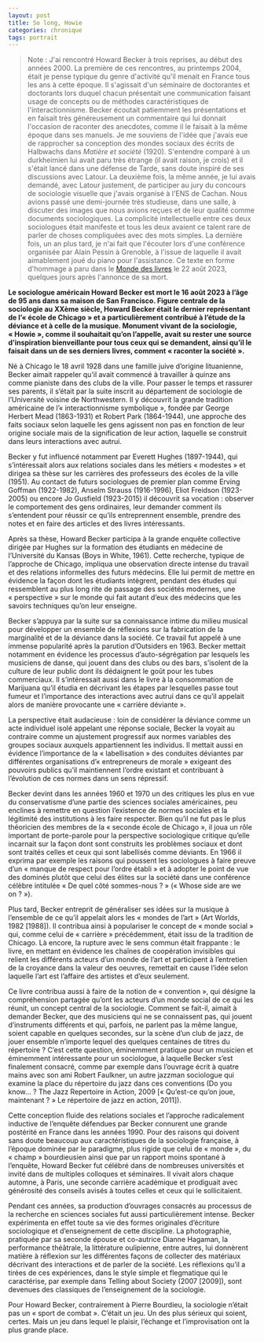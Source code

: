 ```yaml
---
layout: post
title: So long, Howie
categories: chronique
tags: portrait
---
```


> Note : J'ai rencontré Howard Becker à trois reprises, au début des années 2000. La première de ces rencontres, au printemps 2004, était je pense typique du genre d'activité qu'il menait en France tous les ans à cette époque. Il s'agissait d'un séminaire de doctorantes et doctorants lors duquel chacun présentait une communication faisant usage de concepts ou de méthodes caractéristiques de l'interactionnisme. Becker écoutait patiemment les présentations et en faisait très généreusement un commentaire qui lui donnait l'occasion de raconter des anecdotes, comme il le faisait à la même époque dans ses manuels. Je me souviens de l'idée que j'avais eue de rapprocher sa conception des mondes sociaux des écrits de Halbwachs dans *Matière et société* (1920). S'entendre comparé à un durkheimien lui avait paru très étrange (il avait raison, je crois) et il s'était lancé dans une défense de Tarde, sans doute inspiré de ses discussions avec Latour. La deuxième fois, la même année, je lui avais demandé, avec Latour justement, de participer au jury du concours de sociologie visuelle que j'avais organisé à l'ENS de Cachan. Nous avions passé une demi-journée très studieuse, dans une salle, à discuter des images que nous avions reçues et de leur qualité comme documents sociologiques. La complicité intellectuelle entre ces deux sociologues était manifeste et tous les deux avaient ce talent rare de parler de choses compliquées avec des mots simples. La dernière fois, un an plus tard, je n'ai fait que l'écouter lors d'une conférence organisée par Alain Pessin à Grenoble, à l'issue de laquelle il avait aimablement joué du piano pour l'assistance.
> Ce texte en forme d'hommage a paru dans le [Monde des livres](https://www.lemonde.fr/disparitions/article/2023/08/22/la-mort-du-sociologue-howard-becker_6186183_3382.html) le 22 août 2023, quelques jours après l'annonce de sa mort.

**Le sociologue américain Howard Becker est mort le 16 août 2023 à l’âge de 95 ans dans sa maison de San Francisco. Figure centrale de la sociologie au XXème siècle, Howard Becker était le dernier représentant de l’« école de Chicago » et a particulièrement contribué à l’étude de la déviance et à celle de la musique. Monument vivant de la sociologie, « Howie », comme il souhaitait qu’on l’appelle, avait su rester une source d’inspiration bienveillante pour tous ceux qui se demandent, ainsi qu’il le faisait dans un de ses derniers livres, comment « raconter la société ».**

Né à Chicago le 18 avril 1928 dans une famille juive d’origine lituanienne, Becker aimait rappeler qu’il avait commencé à travailler à quinze ans comme pianiste dans des clubs de la ville. Pour passer le temps et rassurer ses parents, il s’était par la suite inscrit au département de sociologie de l’Université voisine de Northwestern. Il y découvrit la grande tradition américaine de l’« interactionnisme symbolique », fondée par George Herbert Mead (1863-1931) et Robert Park (1864-1944), une approche des faits sociaux selon laquelle les gens agissent non pas en fonction de leur origine sociale mais de la signification de leur action, laquelle se construit dans leurs interactions avec autrui.

Becker y fut influencé notamment par Everett Hughes (1897-1944), qui s’intéressait alors aux relations sociales dans les métiers « modestes » et dirigea sa thèse sur les carrières des professeurs des écoles de la ville (1951). Au contact de futurs sociologues de premier plan comme Erving Goffman (1922-1982), Anselm Strauss (1916-1996), Eliot Freidson (1923-2005) ou encore Jo Gusfield (1923-2015) il découvrit sa vocation : observer le comportement des gens ordinaires, leur demander comment ils s’entendent pour réussir ce qu’ils entreprennent ensemble, prendre des notes et en faire des articles et des livres intéressants.

Après sa thèse, Howard Becker participa à la grande enquête collective dirigée par Hughes sur la formation des étudiants en médecine de l’Université du Kansas (Boys in White, 1961). Cette recherche, typique de l’approche de Chicago, impliqua une observation directe intense du travail et des relations informelles des futurs médecins. Elle lui permit de mettre en évidence la façon dont les étudiants intègrent, pendant des études qui ressemblent au plus long rite de passage des sociétés modernes, une « perspective » sur le monde qui fait autant d’eux des médecins que les savoirs techniques qu’on leur enseigne.

Becker s’appuya par la suite sur sa connaissance intime du milieu musical pour développer un ensemble de réflexions sur la fabrication de la marginalité et de la déviance dans la société. Ce travail fut appelé à une immense popularité après la parution d’Outsiders en 1963. Becker mettait notamment en évidence les processus d’auto-ségrégation par lesquels les musiciens de danse, qui jouent dans des clubs ou des bars, s’isolent de la culture de leur public dont ils dédaignent le goût pour les tubes commerciaux. Il s’intéressait aussi dans le livre à la consommation de Marijuana qu’il étudia en décrivant les étapes par lesquelles passe tout fumeur et l’importance des interactions avec autrui dans ce qu’il appelait alors de manière provocante une « carrière déviante ».

La perspective était audacieuse : loin de considérer la déviance comme un acte individuel isolé appelant une réponse sociale, Becker la voyait au contraire comme un ajustement progressif aux normes variables des groupes sociaux auxquels appartiennent les individus. Il mettait aussi en évidence l’importance de la « labellisation » des conduites déviantes par différentes organisations d’« entrepreneurs de morale » exigeant des pouvoirs publics qu’il maintiennent l’ordre existant et contribuant à l’évolution de ces normes dans un sens répressif.

Becker devint dans les années 1960 et 1970 un des critiques les plus en vue du conservatisme d’une partie des sciences sociales américaines, peu enclines à remettre en question l’existence de normes sociales et la légitimité des institutions à les faire respecter. Bien qu’il ne fut pas le plus théoricien des membres de la « seconde école de Chicago », il joua un rôle important de porte-parole pour la perspective sociologique critique qu’elle incarnait sur la façon dont sont construits les problèmes sociaux et dont sont traités celles et ceux qui sont labellisés comme déviants. En 1966 il exprima par exemple les raisons qui poussent les sociologues à faire preuve d’un « manque de respect pour l’ordre établi » et à adopter le point de vue des dominés plutôt que celui des élites sur la société dans une conférence célèbre intitulée « De quel côté sommes-nous ? » (« Whose side are we on ? »).

Plus tard, Becker entreprit de généraliser ses idées sur la musique à l’ensemble de ce qu’il appelait alors les « mondes de l’art » (Art Worlds, 1982 [1988]). Il contribua ainsi à populariser le concept de « monde social » qui, comme celui de « carrière » précédemment, était issu de la tradition de Chicago. Là encore, la rupture avec le sens commun était frappante : le livre, en mettant en évidence les chaînes de coopération invisibles qui relient les différents acteurs d’un monde de l’art et participent à l’entretien de la croyance dans la valeur des oeuvres, remettait en cause l’idée selon laquelle l’art est l’affaire des artistes et d’eux seulement.

Ce livre contribua aussi à faire de la notion de « convention », qui désigne la compréhension partagée qu’ont les acteurs d’un monde social de ce qui les réunit, un concept central de la sociologie. Comment se fait-il, aimait à demander Becker, que des musiciens qui ne se connaissent pas, qui jouent d’instruments différents et qui, parfois, ne parlent pas la même langue, soient capable en quelques secondes, sur la scène d’un club de jazz, de jouer ensemble n’importe lequel des quelques centaines de titres du répertoire ? C’est cette question, éminemment pratique pour un musicien et éminemment intéressante pour un sociologue, à laquelle Becker s’est finalement consacré, comme par exemple dans l’ouvrage écrit à quatre mains avec son ami Robert Faulkner, un autre jazzman sociologue qui examine la place du répertoire du jazz dans ces conventions (Do you know… ? The Jazz Repertoire in Action, 2009 [« Qu’est-ce qu’on joue, maintenant ? » Le répertoire de jazz en action, 2011]). 

Cette conception fluide des relations sociales et l’approche radicalement inductive de l’enquête défendues par Becker connurent une grande postérité en France dans les années 1990. Pour des raisons qui doivent sans doute beaucoup aux caractéristiques de la sociologie française, à l’époque dominée par le paradigme, plus rigide que celui de « monde », du « champ » bourdieusien ainsi que par un rapport moins spontané à l’enquête, Howard Becker fut célébré dans de nombreuses universités et invité dans de multiples colloques et séminaires. Il vivait alors chaque automne, à Paris, une seconde carrière académique et prodiguait avec générosité des conseils avisés à toutes celles et ceux qui le sollicitaient.

Pendant ces années, sa production d’ouvrages consacrés au processus de la recherche en sciences sociales fut aussi particulièrement intense. Becker expérimenta en effet toute sa vie des formes originales d’écriture sociologique et d’enseignement de cette discipline. La photographie, pratiquée par sa seconde épouse et co-autrice Dianne Hagaman, la performance théâtrale, la littérature oulipienne, entre autres, lui donnèrent matière à réflexion sur les différentes façons de collecter des matériaux décrivant des interactions et de parler de la société. Les réflexions qu’il a tirées de ces expériences, dans le style simple et flegmatique qui le caractérise, par exemple dans Telling about Society (2007 [2009]), sont devenues des classiques de l’enseignement de la sociologie.

Pour Howard Becker, contrairement à Pierre Bourdieu, la sociologie n’était pas un « sport de combat ». C’était un jeu. Un des plus sérieux qui soient, certes. Mais un jeu dans lequel le plaisir, l’échange et l’improvisation ont la plus grande place.

